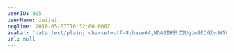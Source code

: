 ```yaml
---
userID: 995
userName: zeijei
regTime: 2018-05-07T10:32:00.000Z
avatar: 'data:text/plain; charset=utf-8;base64,NDA0IHBhZ2Ugbm90IGZvdW5kCg=='
url: null
---
```




